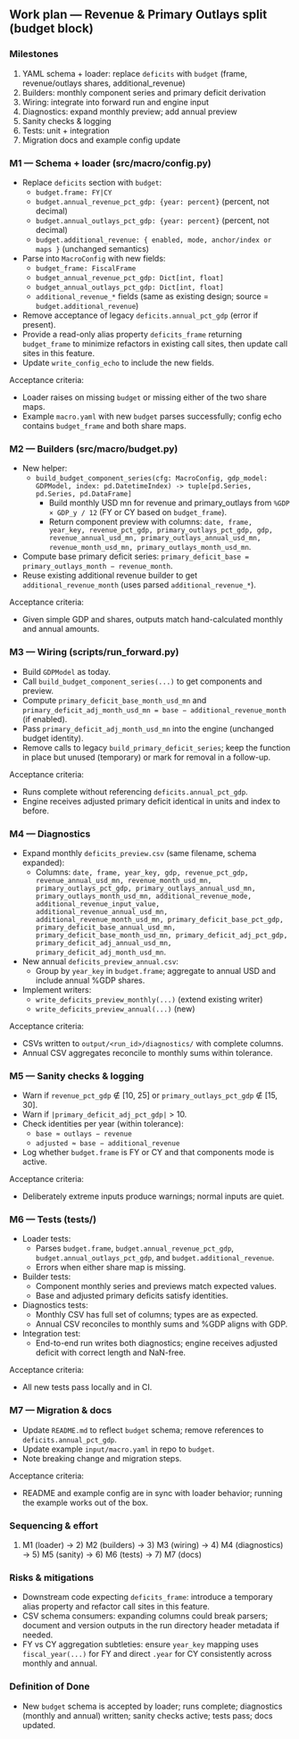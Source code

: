 ## Work plan — Revenue & Primary Outlays split (budget block)

### Milestones
1) YAML schema + loader: replace `deficits` with `budget` (frame, revenue/outlays shares, additional_revenue)
2) Builders: monthly component series and primary deficit derivation
3) Wiring: integrate into forward run and engine input
4) Diagnostics: expand monthly preview; add annual preview
5) Sanity checks & logging
6) Tests: unit + integration
7) Migration docs and example config update

### M1 — Schema + loader (src/macro/config.py)
- Replace `deficits` section with `budget`:
  - `budget.frame: FY|CY`
  - `budget.annual_revenue_pct_gdp: {year: percent}` (percent, not decimal)
  - `budget.annual_outlays_pct_gdp: {year: percent}` (percent, not decimal)
  - `budget.additional_revenue: { enabled, mode, anchor/index or maps }` (unchanged semantics)
- Parse into `MacroConfig` with new fields:
  - `budget_frame: FiscalFrame`
  - `budget_annual_revenue_pct_gdp: Dict[int, float]`
  - `budget_annual_outlays_pct_gdp: Dict[int, float]`
  - `additional_revenue_*` fields (same as existing design; source = `budget.additional_revenue`)
- Remove acceptance of legacy `deficits.annual_pct_gdp` (error if present).
- Provide a read-only alias property `deficits_frame` returning `budget_frame` to minimize refactors in existing call sites, then update call sites in this feature.
- Update `write_config_echo` to include the new fields.

Acceptance criteria:
- Loader raises on missing `budget` or missing either of the two share maps.
- Example `macro.yaml` with new `budget` parses successfully; config echo contains `budget_frame` and both share maps.

### M2 — Builders (src/macro/budget.py)
- New helper:
  - `build_budget_component_series(cfg: MacroConfig, gdp_model: GDPModel, index: pd.DatetimeIndex) -> tuple[pd.Series, pd.Series, pd.DataFrame]`
    - Build monthly USD mn for revenue and primary_outlays from `%GDP × GDP_y / 12` (FY or CY based on `budget_frame`).
    - Return component preview with columns: `date, frame, year_key, revenue_pct_gdp, primary_outlays_pct_gdp, gdp, revenue_annual_usd_mn, primary_outlays_annual_usd_mn, revenue_month_usd_mn, primary_outlays_month_usd_mn`.
- Compute base primary deficit series: `primary_deficit_base = primary_outlays_month − revenue_month`.
- Reuse existing additional revenue builder to get `additional_revenue_month` (uses parsed `additional_revenue_*`).

Acceptance criteria:
- Given simple GDP and shares, outputs match hand-calculated monthly and annual amounts.

### M3 — Wiring (scripts/run_forward.py)
- Build `GDPModel` as today.
- Call `build_budget_component_series(...)` to get components and preview.
- Compute `primary_deficit_base_month_usd_mn` and `primary_deficit_adj_month_usd_mn = base − additional_revenue_month` (if enabled).
- Pass `primary_deficit_adj_month_usd_mn` into the engine (unchanged budget identity).
- Remove calls to legacy `build_primary_deficit_series`; keep the function in place but unused (temporary) or mark for removal in a follow-up.

Acceptance criteria:
- Runs complete without referencing `deficits.annual_pct_gdp`.
- Engine receives adjusted primary deficit identical in units and index to before.

### M4 — Diagnostics
- Expand monthly `deficits_preview.csv` (same filename, schema expanded):
  - Columns: `date, frame, year_key, gdp, revenue_pct_gdp, revenue_annual_usd_mn, revenue_month_usd_mn, primary_outlays_pct_gdp, primary_outlays_annual_usd_mn, primary_outlays_month_usd_mn, additional_revenue_mode, additional_revenue_input_value, additional_revenue_annual_usd_mn, additional_revenue_month_usd_mn, primary_deficit_base_pct_gdp, primary_deficit_base_annual_usd_mn, primary_deficit_base_month_usd_mn, primary_deficit_adj_pct_gdp, primary_deficit_adj_annual_usd_mn, primary_deficit_adj_month_usd_mn`.
- New annual `deficits_preview_annual.csv`:
  - Group by `year_key` in `budget.frame`; aggregate to annual USD and include annual %GDP shares.
- Implement writers:
  - `write_deficits_preview_monthly(...)` (extend existing writer)
  - `write_deficits_preview_annual(...)` (new)

Acceptance criteria:
- CSVs written to `output/<run_id>/diagnostics/` with complete columns.
- Annual CSV aggregates reconcile to monthly sums within tolerance.

### M5 — Sanity checks & logging
- Warn if `revenue_pct_gdp` ∉ [10, 25] or `primary_outlays_pct_gdp` ∉ [15, 30].
- Warn if `|primary_deficit_adj_pct_gdp|` > 10.
- Check identities per year (within tolerance):
  - `base ≈ outlays − revenue`
  - `adjusted ≈ base − additional_revenue`
- Log whether `budget.frame` is FY or CY and that components mode is active.

Acceptance criteria:
- Deliberately extreme inputs produce warnings; normal inputs are quiet.

### M6 — Tests (tests/)
- Loader tests:
  - Parses `budget.frame`, `budget.annual_revenue_pct_gdp`, `budget.annual_outlays_pct_gdp`, and `budget.additional_revenue`.
  - Errors when either share map is missing.
- Builder tests:
  - Component monthly series and previews match expected values.
  - Base and adjusted primary deficits satisfy identities.
- Diagnostics tests:
  - Monthly CSV has full set of columns; types are as expected.
  - Annual CSV reconciles to monthly sums and %GDP aligns with GDP.
- Integration test:
  - End-to-end run writes both diagnostics; engine receives adjusted deficit with correct length and NaN-free.

Acceptance criteria:
- All new tests pass locally and in CI.

### M7 — Migration & docs
- Update `README.md` to reflect `budget` schema; remove references to `deficits.annual_pct_gdp`.
- Update example `input/macro.yaml` in repo to `budget`.
- Note breaking change and migration steps.

Acceptance criteria:
- README and example config are in sync with loader behavior; running the example works out of the box.

### Sequencing & effort
1) M1 (loader) → 2) M2 (builders) → 3) M3 (wiring) → 4) M4 (diagnostics) → 5) M5 (sanity) → 6) M6 (tests) → 7) M7 (docs)

### Risks & mitigations
- Downstream code expecting `deficits_frame`: introduce a temporary alias property and refactor call sites in this feature.
- CSV schema consumers: expanding columns could break parsers; document and version outputs in the run directory header metadata if needed.
- FY vs CY aggregation subtleties: ensure `year_key` mapping uses `fiscal_year(...)` for FY and direct `.year` for CY consistently across monthly and annual.

### Definition of Done
- New `budget` schema is accepted by loader; runs complete; diagnostics (monthly and annual) written; sanity checks active; tests pass; docs updated.


